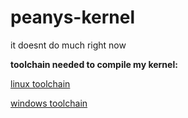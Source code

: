 # peanys-kernel
it doesnt do much right now

**toolchain needed to compile my kernel:**

[linux toolchain](http://newos.org/toolchains/i686-elf-4.9.1-Linux-x86_64.tar.xz)

[windows toolchain](https://drive.google.com/file/d/0B85K_c7mx3QjUnZuaFRPWlBIcXM/edit?usp=sharing)
